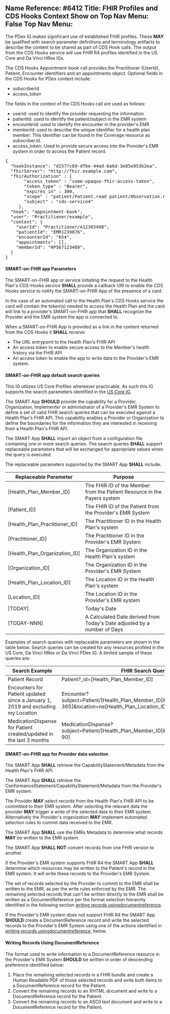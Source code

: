 Name Reference: #6412
Title: FHIR Profiles and CDS Hooks Context
Show on Top Nav Menu: False
Top Nav Menu: 
---

The PDex IG makes significant use of established FHIR profiles. These **MAY** be qualified with search parameter definitions and terminology artifacts to describe the content to be shared as part of CDS Hook calls. The output from the CDS Hooks service will use FHIR R4 profiles identified in the US Core and Da Vinci HRex IGs.


The CDS Hooks Appointment-book call provides the Practitioner (UserId), Patient, Encounter identifiers and an appointments object.
Optional fields in the CDS Hooks for PDex context include:
- subscriberId
- access_token

The fields in the context of the CDS Hooks call are used as follows:
- userid: used to identify the provider requesting the information
- patientId: used to identify the patient/subject in the EMR system
- encounterid: used to identify the encounter in the provider's EMR
- memberId: used to describe the unique identifier for a health plan member. This identifier can be found in the Coverage resource as subscriber.id.
- access_token: Used to provide secure access into the Provider's EMR system in order to access the Patient record.

<pre>
{
  "hookInstance": "d1577c69-dfbe-44ad-ba6d-3e05e953b2ea",
  "fhirServer": "http://fhir.example.com",
  "fhirAuthorization" : {
       "access_token" : "some-opaque-fhir-access-token",
       "token_type" : "Bearer",
       "expires_in" : 300,
       "scope" : "patient/Patient.read patient/Observation.read",
       "subject" : "cds-service4"
     },
  "hook": "appointment-book",
  "user": "Practitioner/example",
  "context": {
    "userId": "Practitioner/A12365498",
    "patientId": "EMR1239876",
    "encounterId": "654",
    "appointments": [],
    "memberId": "HP567123489",
  }
}
</pre>

#### SMART-on-FHIR app Parameters

The SMART-on-FHIR app or service initiating the request to the Health Plan's CDS-Hooks service **SHALL** provide a callback URI to enable the CDS Hooks service to notify the SMART-on-FHIR App of the presence of a card.

In the case of an automated call to the Health Plan's CDS Hooks service the card will contain the token(s) needed to access the Health Plan and the card will link to a provider's SMART-on-FHIR app that **SHALL** recognize the Provider and the EMR system the app is connected to.

When a SMART-on-FHIR App is provided as a link in the content returned from the CDS Hooks it **SHALL** receive:

- The URL entrypoint to the Health Plan's FHIR API
- An access token to enable secure access to the Member's health history via the FHIR API
- An access token to enable the app to write data to the Provider's EMR system.

#### SMART-on-FHIR app default search queries

This IG utilizes US Core Profiles whereever practicable. As such this IG supports the search parameters identified in the [US Core IG](https://www.hl7.org/fhir/us/core/). 

The SMART App **SHOULD** provide the capability for a Provider, Organization, Implementer or administrator of a Provider's EMR System to define a set of valid FHIR search queries that can be executed against a Health Plan's FHIR API. This capability enables a Provider or Organization to define the boundaries for the information they are interested in receiving from a Health Plan's FHIR API.

The SMART App **SHALL** import an object from a configuration file containing one or more search queries. The search queries **SHALL** support replaceable parameters that will be exchanged for appropriate values when the query is executed.

The replaceable parameters supported by the SMART App **SHALL** include:

| Replaceable Parameter         | Purpose                                                                  |
|-------------------------------|--------------------------------------------------------------------------|
| [Health_Plan_Member_ID]       | The FHIR ID of the Member from the Patient Resource in the Payers system |
| [Patient_ID]                  | The FHIR ID of the Patient from the Provider's EMR System                |
| [Health_Plan_Practitioner_ID] | The Practitioner ID in the Health Plan's system                          |
| [Practitioner_ID]             | The Practitioner ID in the Provider's EMR System                         |
| [Health_Plan_Organization_ID] | The Organization ID in the Health Plan's system                          |
| [Organization_ID]             | The Organization ID in the Provider's EMR System                         |
| [Health_Plan_Location_ID]     | The Location ID in the Health Plan's system                              |
| [Location_ID]                 | The Location ID in the Provider's EMR system                             |
| [TODAY]                       | Today's Date                                                             |
| [TODAY-NNN]                   | A Calculated Date derived from Today's Date adjusted by a number of Days |

Examples of search queries with replaceable parameters are shown in the table below. Search queries can be created for any resources profiled in the US Core, Da Vinci HRex or Da Vinci PDex IG. A limited sample of these queries are:

| Search Example                                                                   | FHIR Search Query                                                                                                 |
|----------------------------------------------------------------------------------|-------------------------------------------------------------------------------------------------------------------|
| Patient Record                                                                   | Patient?_id=[Health_Plan_Member_ID]                                                                               |
| Encounters for Patient updated since a January 1, 2019 and excluding my Location | Encounter?subject=Patient/[Health_Plan_Member_ID]&_lastUpdated=gt[TODAY-365]&location=ne[Health_Plan_Location_ID] |
| MedicationDispense for Patient created/updated in the last 3 months              | MedicationDispense?subject=Patient/[Health_Plan_Member_ID]&_lastUpdated=gt[TODAY-90]                              |

#### SMART-on-FHIR app for Provider data selection

The SMART App **SHALL** retrieve the CapabilityStatement/Metadata from the Health Plan's FHIR API.
 
The SMART App **SHALL** retrieve the ConformanceStatement/CapabilityStatement/Metadata from the Provider's EMR system. 

The Provider **MAY** select records from the Health Plan's FHIR API to be committed to their EMR system. After selecting the relevant data the provider **MAY** trigger a write of the selected data to their EMR system. Alternatively the Provider's organization **MAY** implement automated selection rules to commit data received to the EMR.

The SMART App **SHALL** use the EMRs Metadata to determine what records **MAY** be written to the EMR system. 

The SMART App **SHALL NOT** convert records from one FHIR version to another.

If the Provider's EMR system supports FHIR R4 the SMART App **SHALL** determine which resources may be written to the Patient's record in the EMR system. It will write these records to the Provider's EMR System. 

The set of records selected by the Provider to commit to the EMR shall be written to the EMR, as per the write rules enforced by the EMR. The remaining selected records that can't be written directly to the EMR shall be written as a DocumentReference per the format selection hierarchy identified in the following section [writing records usingdocumentreference](#writing-records-using-documentreference).

If the Provider's EMR system does not support FHIR R4 the SMART App **SHOULD** create a DocumentReference record and write the selected records to the Provider's EMR System using one of the actions identified in [writing records usingdocumentreference](#writing-records-using-documentreference), below.
    
#### Writing Records Using DocumentReference

The format used to write information to a DocumentReference resource in the Provider's EMR System **SHOULD** be written in order of descending preference identified below:

1. Place the remaining selected records in a FHIR bundle and create a Human Readable PDF of those selected records and write both items to a DocumentReference record for the Patient.
2. Convert the remaining records to an XHTML document and write to a DocumentReference record for the Patient.
3. Convert the remaining records to an ASCII text document and write to a DocumentReference record for the Patient.


